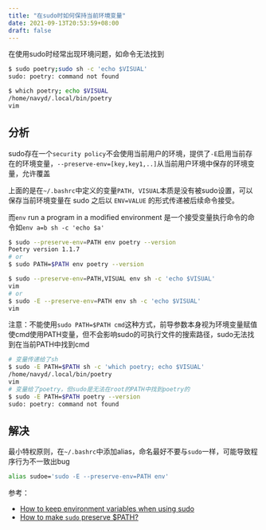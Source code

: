 ```yaml
---
title: "在sudo时如何保持当前环境变量"
date: 2021-09-13T20:53:59+08:00
draft: false
---
```


在使用sudo时经常出现环境问题，如命令无法找到

```bash
$ sudo poetry;sudo sh -c 'echo $VISUAL'
sudo: poetry: command not found

$ which poetry; echo $VISUAL
/home/navyd/.local/bin/poetry
vim
```
<!--more-->
## 分析

sudo存在一个`security policy`不会使用当前用户的环境，提供了`-E`启用当前存在的环境变量，`--preserve-env=[key,key1,..]`从当前用户环境中保存的环境变量，允许覆盖

上面的是在`~/.bashrc`中定义的变量`PATH, VISUAL`本质是没有被sudo设置，可以保存当前环境变量在 sudo 之后以 `ENV=VALUE` 的形式传递被后续命令接受。

而`env` run a program in a modified environment 是一个接受变量执行命令的命令如`env a=b sh -c 'echo $a'`

```bash
$ sudo --preserve-env=PATH env poetry --version
Poetry version 1.1.7
# or
$ sudo PATH=$PATH env poetry --version

$ sudo --preserve-env=PATH,VISUAL env sh -c 'echo $VISUAL'
vim
# or
$ sudo -E --preserve-env=PATH env sh -c 'echo $VISUAL'
vim
```

注意：不能使用`sudo PATH=$PATH cmd`这种方式，前导参数本身视为环境变量赋值使cmd使用PATH变量，但不会影响sudo的可执行文件的搜索路径，sudo无法找到在当前PATH中找到cmd

```bash
# 变量传递给了sh
$ sudo -E PATH=$PATH sh -c 'which poetry; echo $VISUAL'
/home/navyd/.local/bin/poetry
vim
# 变量给了poetry，但sudo是无法在root的PATH中找到poetry的
$ sudo -E PATH=$PATH poetry --version
sudo: poetry: command not found
```

## 解决

最小特权原则，在`~/.bashrc`中添加alias，命名最好不要与`sudo`一样，可能导致程序行为不一致出bug

```bash
alias sudoe='sudo -E --preserve-env=PATH env'
```

参考：

- [How to keep environment variables when using sudo](https://stackoverflow.com/a/8633575/8566831)
- [How to make `sudo` preserve $PATH?](https://unix.stackexchange.com/a/83194)
